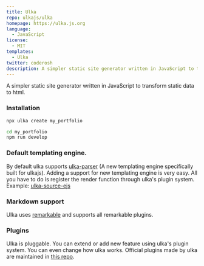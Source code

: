 ```yaml
---
title: Ulka
repo: ulkajs/ulka
homepage: https://ulka.js.org
language:
  - JavaScript
license:
  - MIT
templates:
  - Ulka
twitter: coderosh
description: A simpler static site generator written in JavaScript to transform static data to html.
---
```


A simpler static site generator written in JavaScript to transform static data to html.

### Installation

```bash
npx ulka create my_portfolio

cd my_portfolio
npm run develop
```

### Default templating engine.

By default ulka supports [ulka-parser](https://github.com/ulkajs/ulka-parser) (A new templating engine specifically built for ulkajs). Adding a support for new templating engine is very easy. All you have to do is register the render function through ulka's plugin system. Example: [ulka-source-ejs](https://github.com/ulkajs/ulka-plugins/tree/main/ulka-source-ejs)

### Markdown support

Ulka uses [remarkable](https://github.com/jonschlinkert/remarkable) and supports all remarkable plugins.

### Plugins

Ulka is pluggable. You can extend or add new feature using ulka's plugin system. You can even change how ulka works. Official plugins made by ulka are maintained in [this repo](https://github.com/ulkajs/ulka-plugins).
